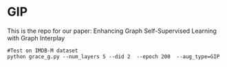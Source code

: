 # GIP
This is the repo for our paper: Enhancing Graph Self-Supervised Learning with Graph Interplay

```
#Test on IMDB-M dataset
python grace_g.py --num_layers 5 --did 2  --epoch 200  --aug_type=GIP
```
